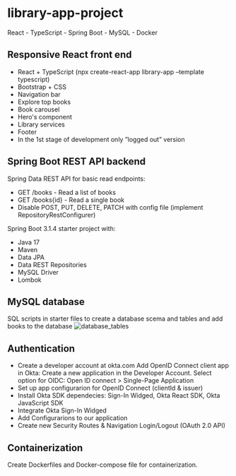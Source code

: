 # library-app-project

React - TypeScript - Spring Boot - MySQL - Docker

## Responsive React front end

- React + TypeScript (npx create-react-app library-app –template typescript)
- Bootstrap + CSS
- Navigation bar
- Explore top books
- Book carousel
- Hero's component
- Library services
- Footer
- In the 1st stage of development only ”logged out” version

## Spring Boot REST API backend

Spring Data REST API for basic read endpoints:

- GET /books - Read a list of books
- GET /books{id} - Read a single book
- Disable POST, PUT, DELETE, PATCH with config file (implement RepositoryRestConfigurer)

Spring Boot 3.1.4 starter project with:

- Java 17
- Maven
- Data JPA
- Data REST Repositories
- MySQL Driver
- Lombok

## MySQL database

SQL scripts in starter files to create a database scema and tables and add books to the database
![database_tables](https://github.com/tauimonen/library-app-project/assets/64781021/747ba619-089b-43b7-9411-d4b7536c415f)

## Authentication

- Create a developer account at okta.com
Add OpenID Connect client app in Okta: Create a new application in the Developer Account.
Select option for OIDC: Open ID connect > Single-Page Application
- Set up app configurarion for OpenID Connect (clientId & issuer)
- Install Okta SDK dependecies: Sign-In Widged, Okta React SDK, Okta JavaScript SDK
- Integrate Okta Sign-In Widged
- Add Configurarions to our application 
- Create new Security Routes & Navigation Login/Logout (OAuth 2.0 API)

## Containerization

Create Dockerfiles and Docker-compose file for containerization.

